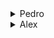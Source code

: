 <tab>
<details>
<summary>Pedro</summary>

trying to install SimPy solving the following issues:
- issue  (https://github.com/pedrolbacelar/Digital_Twin/issues/46#issue-1522359636)
- issue (https://github.com/pedrolbacelar/Digital_Twin/issues/44#issue-1522302420)

Testing the simpy and writing the documentation:
- [simpy document](https://github.com/pedrolbacelar/Digital_Twin/blob/c3cff914a02c034b170190ae5d6fe802fdb0cf82/Documentations/simpy_tests.md)  


</details>

<tab>
<details>
<summary>Alex</summary>
ManPy package installed using the following command does not have any simulation related files inside the library.

```python
python3 -m pipenv install manpy
```

It was first noticed while trying to run the following code:

```python
import manpy
# Create the simulation
sim = manpy.Simulation()

# Set the simulation parameters
sim.max_time = 1000
sim.seed = 123

# Create the machines
machine1 = manpy.Machine("Machine 1")
machine2 = manpy.Machine("Machine 2")

# Create the buffers
buffer1 = manpy.Buffer("Buffer 1", capacity=10)
buffer2 = manpy.Buffer("Buffer 2", capacity=10)

# Create the sources and sinks
source = manpy.Source("Source", output_flow=buffer1)
sink = manpy.Sink("Sink", input_flow=buffer2)

# Connect the elements of the model
machine1.input_flow = buffer1
machine1.output_flow = buffer2
machine2.input_flow = buffer2
machine2.output_flow = sink

# Run the simulation
sim.start_all()

# Analyze the results
print(f"Total number of entities: {sink.number_of_entities}")
print(f"Utilization of Machine 1: {machine1.utilization:.2f}")
print(f"Utilization of Machine 2: {machine2.utilization:.2f}")
```

It was then confirmed by checking the library contents directly at the site of library installation.


Hence, retired to install ManPy available from ManPy's github repository: https://github.com/nexedi/dream. The docuementation for ManPy which had the installation guidelines are available at https://github.com/Nexedi/dream/raw/master/ManPy_documentation.pdf.
As per the guidelines in the abaove documentation, running setup.py file inside the package should have installed ManPy and related packages. The installation was tried with different perspectives including trying to install outside the virtual environment. But it gave out following error:

```
ERROR: Could not find a version that satisfies the requirement setup.py (from versions: none)
ERROR: No matching distribution found for setup.py
```

One of the probable solution was to install the required dependencies manually before executing the setup.py file. The requirements were obtained from the list of requirements inside the setup.py script. Still the above mentioned error was repeated. Following were the requiremnts mentioned:
- flask
- SimPy>=3
- xlrd
- xlwt
- pyparsing
- pydot
- numpy
- zope.dottedname
- rpy2
- pulp
- tablib
- mysqlclient

It has to be noted that, ManPy documentation has described the fact that, ManPy is a project under the name DREAM.

It has come to attention that, the codes inside DREAM is developed using Python2 and has compatibility issues with Python3 (example: print()). Also, some modules available in DT_ManPy codes are not present in the DREAM (example: ProcessingTimeList inside the simulation folder).

An example given in the aforementioned documentation of DREAM was used to test the libraries. Example used is 4.1 from docuemntation for single server system. The code had to be tweeked for Python3 as the documentaion is also build on Python2.

```python
from manpy.simulation.imports import Source, Queue, Machine, Exit
from manpy.simulation.Globals import runSimulation

#define the objects of the model
S=Source('S1','Source',interArrivalTime={'Fixed':{'mean':0.5}},
entity='manpy.Part')
Q=Queue('Q1','Queue', capacity=1)
M=Machine('M1','Machine', processingTime={'Fixed':{'mean':0.25}})
E=Exit('E1','Exit')
#define predecessors and successors for the objects
S.defineRouting(successorList=[Q])
Q.defineRouting(predecessorList=[S],successorList=[M])
M.defineRouting(predecessorList=[Q],successorList=[E])
E.defineRouting(predecessorList=[M])
test=0
# add all the objects in a list
objectList=[S,Q,M,E]
# set the length of the experiment
maxSimTime=1440.0
# call the runSimulation giving the objects and the length of the experiment
runSimulation(objectList, maxSimTime)
# calculate metrics
working_ratio = (M.totalWorkingTime/maxSimTime)*100
# return results for the test

#print the results
print("the system produced", E.numOfExits, "parts")
print("the total working ratio of the Machine is", working_ratio, "%")

```
It was also noticed that the scripts had problem importing functions and were giving out error.

```python
Error: Module not Found
```
Given the difficulties in DREAM, it is better to move to the existing ManPy and test for functioning of its modules and compatibility with digital twin codes. If that also fails, it would be better to move SimPy, given that the codes might have to be reworked.
